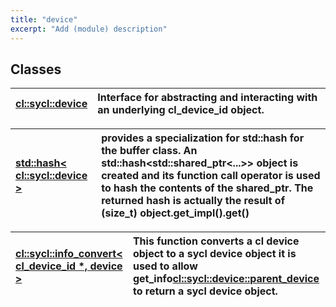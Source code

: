 ```yaml
---
title: "device"
excerpt: "Add (module) description"
---
```


## Classes

| [cl::sycl::device](./cl::sycl::device/README.md) | Interface for abstracting and interacting with an underlying cl_device_id object.  |
| :--- | :--- |


| [std::hash< cl::sycl::device >](./std::hash<cl::sycl::device>/README.md) | provides a specialization for std::hash for the buffer class. An std::hash<std::shared_ptr<...>> object is created and its function call operator is used to hash the contents of the shared_ptr. The returned hash is actually the result of (size_t) object.get_impl().get()  |
| :--- | :--- |


| [cl::sycl::info_convert< cl_device_id *, device >](./cl::sycl::info_convert<cl_device_id*,device>/README.md) | This function converts a cl device object to a sycl device object it is used to allow get_info<cl::sycl::device::parent_device> to return a sycl device object.  |
| :--- | :--- |
